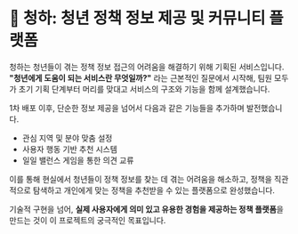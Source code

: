 # 🌿 청하: 청년 정책 정보 제공 및 커뮤니티 플랫폼
청하는 청년들이 겪는 정책 정보 접근의 어려움을 해결하기 위해 기획된 서비스입니다. 
**"청년에게 도움이 되는 서비스란 무엇일까?"** 라는 근본적인 질문에서 시작해, 
팀원 모두가 초기 기획 단계부터 머리를 맞대고 서비스의 구조와 기능을 함께 설계했습니다.

1차 배포 이후, 단순한 정보 제공을 넘어서 다음과 같은 기능들을 추가하며 발전했습니다.
- 관심 지역 및 분야 맞춤 설정
- 사용자 행동 기반 추천 시스템
- 일일 밸런스 게임을 통한 의견 교류

이를 통해 현실에서 청년들이 정책 정보를 찾는 데 겪는 어려움을 해소하고, 
정책을 직관적으로 탐색하고 개인에게 맞는 정책을 추천받을 수 있는 플랫폼으로 완성했습니다.

기술적 구현을 넘어, **실제 사용자에게 의미 있고 유용한 경험을 제공하는 정책 플랫폼**을 만드는 것이 이 프로젝트의 궁극적인 목표입니다.

<br>

